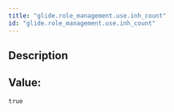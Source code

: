 ```yaml
---
title: "glide.role_management.use.inh_count"
id: "glide.role_management.use.inh_count"
---
```

## Description



## Value: 
```
true
```